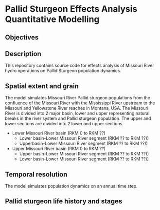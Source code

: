 # Pallid Sturgeon Effects Analysis Quantitative Modelling

## Objectives

## Description
This repository contains source code for effects analysis of Missouri River hydro operations on Pallid Sturgeon population dynamics.  

## Spatial extent and grain
The model simulates Missouri River Pallid sturgeon populations from the confluence of the Missouri River with the Mississippi River upstream to the Missouri and Yellowstone River reaches in Montana, USA.  The Missouri River is divided into 2 major basin, lower and upper representing natural breaks in the river system and Pallid sturgeon population.  The upper and lower sections are divided into 2 lower and upper sections.  

* Lower Missouri River basin (RKM 0 to RKM ??)
    * Lower basin-Lower Missouri River segment (RKM ?? to RKM ??))
	* Upperbasin-Lower Missouri River segment (RKM ?? to RKM ??))
* Upper Missouri River basin (RKM 0 to RKM ??)
    * Upper basin-Lower Missouri River segment (RKM ?? to RKM ??))
	* Lower basin-Lower Missouri River segment (RKM ?? to RKM ??))
	
## Temporal resolution
The model simulates population dynamics on an annual time step.

## Pallid sturgeon life history and stages